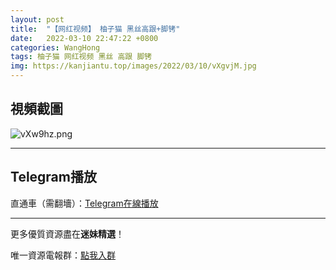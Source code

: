 ```yaml
---
layout: post
title:  "【网红视频】 柚子猫 黑丝高跟+脚铐"
date:   2022-03-10 22:47:22 +0800
categories: WangHong
tags: 柚子猫 网红视频 黑丝 高跟 脚铐
img: https://kanjiantu.top/images/2022/03/10/vXgvjM.jpg
---
```



## 視頻截圖

![vXw9hz.png](https://kanjiantu.top/images/2022/03/10/vXg3Ff.png)

* * *
## Telegram播放

直通車（需翻墻）：[Telegram在線播放](https://t.me/mimeijingxuan/11)

* * *
更多優質資源盡在**迷妹精選**！

唯一資源電報群：[點我入群](https://t.me/mimeijingxuan)


